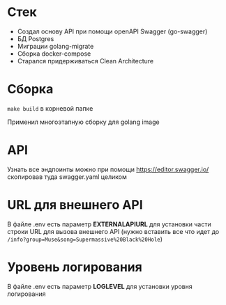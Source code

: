 # Стек
- Создал основу API при помощи openAPI Swagger (go-swagger)
- БД Postgres
- Миграции golang-migrate
- Сборка docker-compose
- Старался придерживаться Clean Architecture

# Сборка
`make build` в корневой папке

Применил многоэтапную сборку для golang image

# API
Узнать все эндпоинты можно при помощи https://editor.swagger.io/ скопировав туда swagger.yaml целиком

# URL для внешнего API
В файле .env есть параметр **EXTERNALAPIURL** для установки части строки URL для вызова внешнего API (нужно вставить все что идет до `/info?group=Muse&song=Supermassive%20Black%20Hole`)

# Уровень логирования
В файле .env есть параметр **LOGLEVEL** для установки уровня логирования
